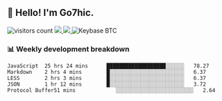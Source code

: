 ## 👋 Hello! I'm Go7hic.

 ![visitors count](https://visitors-by-url-pls-dont-use-this-in-your-repo.vercel.app/Go7hic-github-readme)
 <a href="https://twitter.com/Go7hic">
    <img src="https://img.shields.io/badge/-@Go7hic-1ca0f1?style=flat-square&labelColor=1ca0f1&logo=twitter&logoColor=white&link=https://twitter.com/Go7hic">
   <a/>
   <a href="mailto:gtfx0209@gmail.com">
    <img src="https://img.shields.io/badge/-gtfx0209@gmail.com-c14438?style=flat-square&logo=Gmail&logoColor=white&link=mailto:gtfx0209@gmail.com">
   <a/>
    ![Keybase BTC](https://img.shields.io/keybase/btc/Go7hic)
 <!--
🔭 I’m currently working
🌱 I’m currently learning
💬 Ask me about 
📫 How to reach me: 
⚡ Fun fact: 
-->
 <!--
![My Github Stats](https://github-readme-stats.vercel.app/api?username=Go7hic&show_icons=true&count_private=true)

-->

### 📊 Weekly development breakdown
<!--START_SECTION:waka-->
```text
JavaScript  25 hrs 24 mins      ███████████████████░░░░░░   78.27 
Markdown    2 hrs 4 mins        █░░░░░░░░░░░░░░░░░░░░░░░░   6.37 
LESS        2 hrs 3 mins        █░░░░░░░░░░░░░░░░░░░░░░░░   6.37 
JSON        1 hr 12 mins        █░░░░░░░░░░░░░░░░░░░░░░░░   3.72 
Protocol Buffer51 mins             ░░░░░░░░░░░░░░░░░░░░░░░░░   2.64
```
<!--END_SECTION:waka-->

